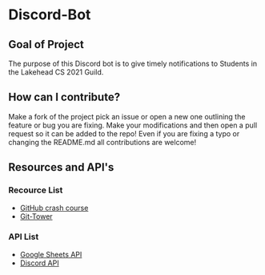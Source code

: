 # Discord-Bot





<section>
  <h2>
Goal of Project
  </h1>
  <p>
        The purpose of this Discord bot is to give timely notifications to Students in the Lakehead CS 2021 Guild.
  </p>
  </section>

<section>
  <h2>
    How can I contribute?
  </h2>
  <p>
          Make a fork of the project pick an issue or open a new one outlining the feature or bug you are fixing. Make your modifications and then open a pull request so it can be added to the repo! Even if you are fixing a typo or changing the README.md all contributions are welcome!
    </p>

</section>

<section>
  <h2>Resources and API's</h2>
  
  <h3>Recource List</h3>
  <ul>
    <li><a href="https://www.freecodecamp.org/news/git-and-github-crash-course/">GitHub crash course</a></li>
    <li><a href="https://www.git-tower.com/">Git-Tower</a></li>
  </ul>
  
  <h3>API List</h3>
  <ul>
    <li><a href="https://developers.google.com/sheets/api/quickstart/python">Google Sheets API</a></li>
    <li><a href="https://discordpy.readthedocs.io/en/stable/api.html">Discord API</a></li>
  </ul>
</section>

